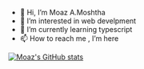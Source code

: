 - 👋 Hi, I’m Moaz A.Moshtha
- 👀 I’m interested in web develpment
- 🌱 I’m currently learning typescript
- 📫 How to reach me , I’m here

<!---
MoazAMoshtha/MoazAMoshtha is a ✨ special ✨ repository because its `README.md` (this file) appears on your GitHub profile.
You can click the Preview link to take a look at your changes.
--->
[![Moaz's GitHub stats](https://github-readme-stats.vercel.app/api?username=moazmoshtha)](https://github.com/moazmoshtha)
